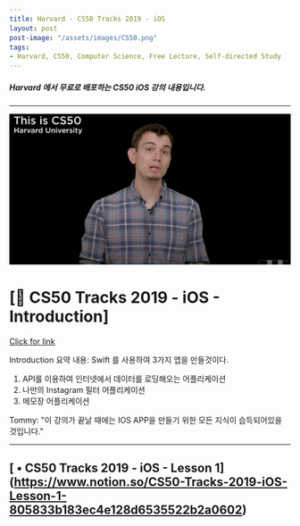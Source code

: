 ```yaml
---
title: Harvard - CS50 Tracks 2019 - iOS
layout: post
post-image: "/assets/images/CS50.png"
tags:
- Harvard, CS50, Computer Science, Free Lecture, Self-directed Study
---
```


##### Harvard 에서 무료로 배포하는 CS50 iOS 강의 내용입니다.


---

![CS50-iOs](/assets/images/CS50-iOS.png)
# [🛬 CS50 Tracks 2019 - iOS - Introduction]
[Click for link](https://www.youtube.com/watch?v=fovkicji8KQ&list=PLhQjrBD2T3810ZX79Xrgj8X382QaWbk_J&index=1)

Introduction 요약 내용: Swift 를 사용하여 3가지 앱을 만들것이다. 

1. API를 이용하여 인터넷에서 데이터를 로딩해오는 어플리케이션
2. 나만의 Instagram 필터 어플리케이션
3. 메모장 어플리케이션

Tommy: "이 강의가 끝날 때에는 IOS APP을 만들기 위한 모든 지식이 습득되어있을 것입니다."
		
		
---

## [ • CS50 Tracks 2019 - iOS - Lesson 1] (https://www.notion.so/CS50-Tracks-2019-iOS-Lesson-1-805833b183ec4e128d6535522b2a0602)
